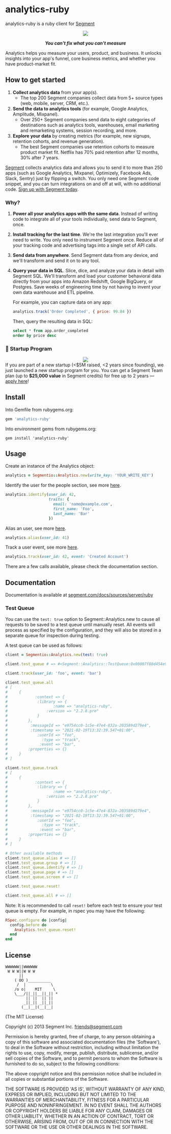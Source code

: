 analytics-ruby
==============

analytics-ruby is a ruby client for [Segment](https://segment.com)

<div align="center">
  <img src="https://user-images.githubusercontent.com/16131737/53616965-fcdeb680-3b99-11e9-934c-53917ac1e563.png"/>
  <p><b><i>You can't fix what you can't measure</i></b></p>
</div>

Analytics helps you measure your users, product, and business. It unlocks insights into your app's funnel, core business metrics, and whether you have product-market fit.

## How to get started
1. **Collect analytics data** from your app(s).
    - The top 200 Segment companies collect data from 5+ source types (web, mobile, server, CRM, etc.).
2. **Send the data to analytics tools** (for example, Google Analytics, Amplitude, Mixpanel).
    - Over 250+ Segment companies send data to eight categories of destinations such as analytics tools, warehouses, email marketing and remarketing systems, session recording, and more.
3. **Explore your data** by creating metrics (for example, new signups, retention cohorts, and revenue generation).
    - The best Segment companies use retention cohorts to measure product market fit. Netflix has 70% paid retention after 12 months, 30% after 7 years.

[Segment](https://segment.com) collects analytics data and allows you to send it to more than 250 apps (such as Google Analytics, Mixpanel, Optimizely, Facebook Ads, Slack, Sentry) just by flipping a switch. You only need one Segment code snippet, and you can turn integrations on and off at will, with no additional code. [Sign up with Segment today](https://app.segment.com/signup).

### Why?
1. **Power all your analytics apps with the same data**. Instead of writing code to integrate all of your tools individually, send data to Segment, once.

2. **Install tracking for the last time**. We're the last integration you'll ever need to write. You only need to instrument Segment once. Reduce all of your tracking code and advertising tags into a single set of API calls.

3. **Send data from anywhere**. Send Segment data from any device, and we'll transform and send it on to any tool.

4. **Query your data in SQL**. Slice, dice, and analyze your data in detail with Segment SQL. We'll transform and load your customer behavioral data directly from your apps into Amazon Redshift, Google BigQuery, or Postgres. Save weeks of engineering time by not having to invent your own data warehouse and ETL pipeline.

    For example, you can capture data on any app:
    ```js
    analytics.track('Order Completed', { price: 99.84 })
    ```
    Then, query the resulting data in SQL:
    ```sql
    select * from app.order_completed
    order by price desc
    ```

### 🚀 Startup Program
<div align="center">
  <a href="https://segment.com/startups"><img src="https://user-images.githubusercontent.com/16131737/53128952-08d3d400-351b-11e9-9730-7da35adda781.png" /></a>
</div>
If you are part of a new startup  (&lt;$5M raised, &lt;2 years since founding), we just launched a new startup program for you. You can get a Segment Team plan  (up to <b>$25,000 value</b> in Segment credits) for free up to 2 years — <a href="https://segment.com/startups/">apply here</a>!

## Install

Into Gemfile from rubygems.org:
```ruby
gem 'analytics-ruby'
```

Into environment gems from rubygems.org:
```
gem install 'analytics-ruby'
```

## Usage

Create an instance of the Analytics object:

```ruby
analytics = Segmentio::Analytics.new(write_key: 'YOUR_WRITE_KEY')
```

Identify the user for the people section, see more [here](https://segment.com/docs/libraries/ruby/#identify).
```ruby
analytics.identify(user_id: 42,
                   traits: {
                     email: 'name@example.com',
                     first_name: 'Foo',
                     last_name: 'Bar'
                   })
```

Alias an user, see more [here](https://segment.com/docs/libraries/ruby/#alias).
```ruby
analytics.alias(user_id: 41)
```

Track a user event, see more [here](https://segment.com/docs/libraries/ruby/#track).
```ruby
analytics.track(user_id: 42, event: 'Created Account')
```

There are a few calls available, please check the documentation section.

## Documentation

Documentation is available at [segment.com/docs/sources/server/ruby](https://segment.com/docs/sources/server/ruby/)

### Test Queue

You can use the `test: true` option to Segment::Analytics.new to cause all requests to be saved to a test queue until manually reset. All events will process as specified by the configuration, and they will also be stored in a separate queue for inspection during testing.

A test queue can be used as follows:

```ruby
client = Segmentio::Analytics.new(test: true)

client.test_queue # => #<Segment::Analytics::TestQueue:0x00007f88d454e9a8 @messages={}>

client.track(user_id: 'foo', event: 'bar')

client.test_queue.all
# [
#     {
#            :context => {
#             :library => {
#                    :name => "analytics-ruby",
#                 :version => "2.2.8.pre"
#             }
#         },
#          :messageId => "e9754cc0-1c5e-47e4-832a-203589d279e4",
#          :timestamp => "2021-02-19T13:32:39.547+01:00",
#             :userId => "foo",
#               :type => "track",
#              :event => "bar",
#         :properties => {}
#     }
# ]

client.test_queue.track
# [
#     {
#            :context => {
#             :library => {
#                    :name => "analytics-ruby",
#                 :version => "2.2.8.pre"
#             }
#         },
#          :messageId => "e9754cc0-1c5e-47e4-832a-203589d279e4",
#          :timestamp => "2021-02-19T13:32:39.547+01:00",
#             :userId => "foo",
#               :type => "track",
#              :event => "bar",
#         :properties => {}
#     }
# ]

# Other available methods
client.test_queue.alias # => []
client.test_queue.group # => []
client.test_queue.identify # => []
client.test_queue.page # => []
client.test_queue.screen # => []

client.test_queue.reset!

client.test_queue.all # => []
```

Note: It is recommended to call `reset!` before each test to ensure your test queue is empty. For example, in rspec you may have the following:

```ruby
RSpec.configure do |config|
  config.before do
    Analytics.test_queue.reset!
  end
end
```

## License

```
WWWWWW||WWWWWW
 W W W||W W W
      ||
    ( OO )__________
     /  |           \
    /o o|    MIT     \
    \___/||_||__||_|| *
         || ||  || ||
        _||_|| _||_||
       (__|__|(__|__|
```

(The MIT License)

Copyright (c) 2013 Segment Inc. <friends@segment.com>

Permission is hereby granted, free of charge, to any person obtaining a copy of this software and associated documentation files (the 'Software'), to deal in the Software without restriction, including without limitation the rights to use, copy, modify, merge, publish, distribute, sublicense, and/or sell copies of the Software, and to permit persons to whom the Software is furnished to do so, subject to the following conditions:

The above copyright notice and this permission notice shall be included in all copies or substantial portions of the Software.

THE SOFTWARE IS PROVIDED 'AS IS', WITHOUT WARRANTY OF ANY KIND, EXPRESS OR IMPLIED, INCLUDING BUT NOT LIMITED TO THE WARRANTIES OF MERCHANTABILITY, FITNESS FOR A PARTICULAR PURPOSE AND NONINFRINGEMENT. IN NO EVENT SHALL THE AUTHORS OR COPYRIGHT HOLDERS BE LIABLE FOR ANY CLAIM, DAMAGES OR OTHER LIABILITY, WHETHER IN AN ACTION OF CONTRACT, TORT OR OTHERWISE, ARISING FROM, OUT OF OR IN CONNECTION WITH THE SOFTWARE OR THE USE OR OTHER DEALINGS IN THE SOFTWARE.
